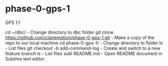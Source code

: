 # phase-0-gps-1
GPS 1.1

cd ~/dbc/ - Change directory to dbc folder
git clone https://github.com/clairemation/phase-0-gps-1.git - Make a copy of the repo to our local machine
cd phase-0-gps-1/ - Change directory to folder
ls - List files
git checkout -b add-command-log - Create and switch to a new feature branch
ls - List files
subl README.md - Open README document in Sublime text editor
